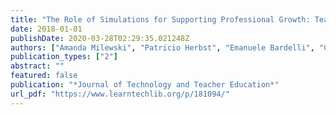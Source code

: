 ```yaml
---
title: "The Role of Simulations for Supporting Professional Growth: Teachers’ Engagement in Virtual Professional Experimentation"
date: 2018-01-01
publishDate: 2020-03-28T02:29:35.021248Z
authors: ["Amanda Milewski", "Patricio Herbst", "Emanuele Bardelli", "Carolyn Hetrick"]
publication_types: ["2"]
abstract: ""
featured: false
publication: "*Journal of Technology and Teacher Education*"
url_pdf: "https://www.learntechlib.org/p/181094/"
---
```


